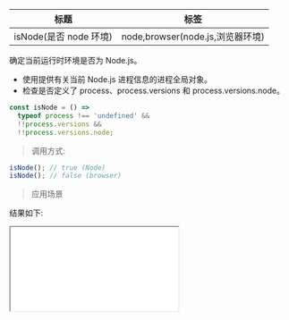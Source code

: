 | 标题                   | 标签                             |
| ---------------------- | -------------------------------- |
| isNode(是否 node 环境) | node,browser(node.js,浏览器环境) |

确定当前运行时环境是否为 Node.js。

- 使用提供有关当前 Node.js 进程信息的进程全局对象。
- 检查是否定义了 process、process.versions 和 process.versions.node。

```js
const isNode = () =>
  typeof process !== 'undefined' &&
  !!process.versions &&
  !!process.versions.node;
```

> 调用方式:

```js
isNode(); // true (Node)
isNode(); // false (browser)
```

> 应用场景

<div class="code-editor" data-url="codes/javascript/html/isNode.html" data-language="html"></div>

结果如下:

<iframe src="codes/javascript/html/isNode.html"></iframe>
